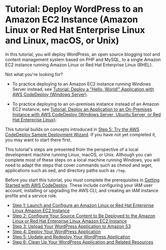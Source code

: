 # Tutorial: Deploy WordPress to an Amazon EC2 Instance \(Amazon Linux or Red Hat Enterprise Linux and Linux, macOS, or Unix\)<a name="tutorials-wordpress"></a>

In this tutorial, you will deploy WordPress, an open source blogging tool and content management system based on PHP and MySQL, to a single Amazon EC2 instance running Amazon Linux or Red Hat Enterprise Linux \(RHEL\)\.

Not what you're looking for?

+ To practice deploying to an Amazon EC2 instance running Windows Server instead, see [Tutorial: Deploy a "Hello, World\!" Application with AWS CodeDeploy \(Windows Server\)](tutorials-windows.md)\.

+ To practice deploying to an on\-premises instance instead of an Amazon EC2 instance, see [Tutorial: Deploy an Application to an On\-Premises Instance with AWS CodeDeploy \(Windows Server, Ubuntu Server, or Red Hat Enterprise Linux\)](tutorials-on-premises-instance.md)\.

This tutorial builds on concepts introduced in [Step 5: Try the AWS CodeDeploy Sample Deployment Wizard](getting-started-wizard.md)\. If you have not yet completed it, you may want to start there first\.

This tutorial's steps are presented from the perspective of a local development machine running Linux, macOS, or Unix\. Although you can complete most of these steps on a local machine running Windows, you will need to adapt the steps that cover commands such as chmod and wget, applications such as sed, and directory paths such as `/tmp`\.

Before you start this tutorial, you must complete the prerequisites in [Getting Started with AWS CodeDeploy](getting-started-codedeploy.md)\. These include configuring your IAM user account, installing or upgrading the AWS CLI, and creating an IAM instance profile and a service role\.


+ [Step 1: Launch and Configure an Amazon Linux or Red Hat Enterprise Linux Amazon EC2 Instance](tutorials-wordpress-launch-instance.md)
+ [Step 2: Configure Your Source Content to Be Deployed to the Amazon Linux or Red Hat Enterprise Linux Amazon EC2 Instance](tutorials-wordpress-configure-content.md)
+ [Step 3: Upload Your WordPress Application to Amazon S3](tutorials-wordpress-upload-application.md)
+ [Step 4: Deploy Your WordPress Application](tutorials-wordpress-deploy-application.md)
+ [Step 5: Update and Redeploy Your WordPress Application](tutorials-wordpress-update-and-redeploy-application.md)
+ [Step 6: Clean Up Your WordPress Application and Related Resources](tutorials-wordpress-clean-up.md)